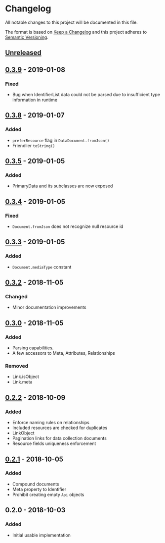 # Changelog
All notable changes to this project will be documented in this file.

The format is based on [Keep a Changelog](http://keepachangelog.com/en/1.0.0/)
and this project adheres to [Semantic Versioning](http://semver.org/spec/v2.0.0.html).

## [Unreleased]

## [0.3.9] - 2019-01-08
### Fixed
- Bug when IdentifierList data could not be parsed due to insufficient type information in runtime

## [0.3.8] - 2019-01-07
### Added
- `preferResource` flag in `DataDocument.fromJson()`
- Friendlier `toString()`

## [0.3.5] - 2019-01-05
### Added
- PrimaryData and its subclasses are now exposed

## [0.3.4] - 2019-01-05
### Fixed
- `Document.fromJson` does not recognize null resource id

## [0.3.3] - 2019-01-05
### Added
- `Document.mediaType` constant

## [0.3.2] - 2018-11-05
### Changed
- Minor documentation improvements

## [0.3.0] - 2018-11-05
### Added
- Parsing capabilities.
- A few accessors to Meta, Attributes, Relationships

### Removed
- Link.isObject
- Link.meta

## [0.2.2] - 2018-10-09
### Added
- Enforce naming rules on relationships
- Included resources are checked for duplicates
- LinkObject
- Pagination links for data collection documents
- Resource fields uniqueness enforcement

##  [0.2.1] - 2018-10-05
### Added
- Compound documents
- Meta property to Identifier
- Prohibit creating empty `Api` objects

## 0.2.0 - 2018-10-03
### Added
- Initial usable implementation

[Unreleased]: https://github.com/f3ath/json-api-document-dart/compare/0.3.9...HEAD
[0.3.9]: https://github.com/f3ath/json-api-document-dart/compare/0.3.8...0.3.9
[0.3.8]: https://github.com/f3ath/json-api-document-dart/compare/0.3.5...0.3.8
[0.3.5]: https://github.com/f3ath/json-api-document-dart/compare/0.3.4...0.3.5
[0.3.4]: https://github.com/f3ath/json-api-document-dart/compare/0.3.3...0.3.4
[0.3.3]: https://github.com/f3ath/json-api-document-dart/compare/0.3.2...0.3.3
[0.3.2]: https://github.com/f3ath/json-api-document-dart/compare/0.3.0...0.3.2
[0.3.0]: https://github.com/f3ath/json-api-document-dart/compare/0.2.2...0.3.0
[0.2.2]: https://github.com/f3ath/json-api-document-dart/compare/0.2.1...0.2.2
[0.2.1]: https://github.com/f3ath/json-api-document-dart/compare/0.2.0...0.2.1
